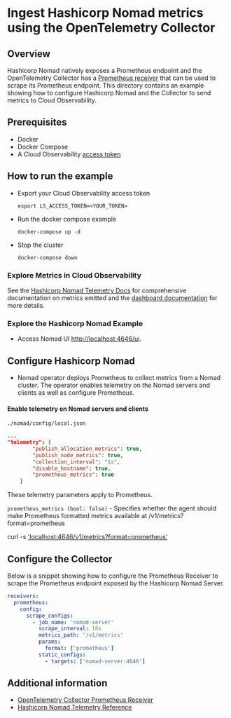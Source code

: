 # Ingest Hashicorp Nomad metrics using the OpenTelemetry Collector

## Overview

 Hashicorp Nomad natively exposes a Prometheus endpoint and the OpenTelemetry Collector has a [Prometheus receiver][otel-prom-receiver] that can be used to scrape its Prometheus endpoint. This directory contains an example showing how to configure Hashicorp Nomad and the Collector to send metrics to Cloud Observability.

## Prerequisites

* Docker
* Docker Compose
* A Cloud Observability [access token][ls-docs-access-token]

## How to run the example

* Export your Cloud Observability access token
  ```
  export LS_ACCESS_TOKEN=<YOUR_TOKEN>
  ```
* Run the docker compose example
  ```
  docker-compose up -d
  ```
* Stop the cluster
  ```
  docker-compose down
  ```

### Explore Metrics in Cloud Observability

See the [Hashicorp Nomad Telemetry Docs][hashicorp-nomad-docs-telemetry] for comprehensive documentation on metrics emitted and the [dashboard documentation][ls-docs-dashboards] for more details.

### Explore the Hashicorp Nomad Example

* Access Nomad UI [http://localhost:4646/ui](http://localhost:4646/ui).


## Configure Hashicorp Nomad

- Nomad operator deploys Prometheus to collect metrics from a Nomad cluster. The operator enables telemetry on the Nomad servers and clients as well as configure Prometheus.

#### Enable telemetry on Nomad servers and clients

`./nomad/config/local.json`
```json
...
"telemetry": {
        "publish_allocation_metrics": true,
        "publish_node_metrics": true,
        "collection_interval": "1s",
        "disable_hostname": true,
        "prometheus_metrics": true
    }
```

These telemetry parameters apply to Prometheus.

`prometheus_metrics (bool: false)` - Specifies whether the agent should make Prometheus formatted metrics available at /v1/metrics?format=prometheus

curl -s ['localhost:4646/v1/metrics?format=prometheus']('localhost:4646/v1/metrics?format=prometheus')

## Configure the Collector

Below is a snippet showing how to configure the Prometheus Receiver to scrape the Prometheus endpoint exposed by the Hashicorp Nomad Server.

```yaml
receivers:
  prometheus:
    config:
      scrape_configs:
        - job_name: 'nomad-server'
          scrape_interval: 10s
          metrics_path: '/v1/metrics'
          params:
            format: ['prometheus']
          static_configs:
            - targets: ['nomad-server:4646']

```



## Additional information

- [OpenTelemetry Collector Prometheus Receiver][otel-prom-receiver]
- [Hashicorp Nomad Telemetry Reference][hashicorp-Nomad-docs-telemetry]

[ls-docs-access-token]: https://docs.lightstep.com/docs/create-and-manage-access-tokens
[ls-docs-dashboards]: https://docs.lightstep.com/docs/create-and-manage-dashboards
[otel-prom-receiver]: https://github.com/open-telemetry/opentelemetry-collector-contrib/tree/main/receiver/prometheusreceiver
[hashicorp-nomad-docs-telemetry]: https://www.nomadproject.io/docs/configuration/telemetry.html
[learn-consul-repo]: https://github.com/hashicorp/learn-consul-docker